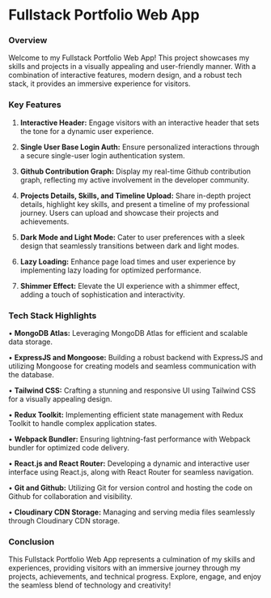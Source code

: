 # Fullstack Portfolio Web App

### Overview

 Welcome to my Fullstack Portfolio Web App! This project showcases my skills and projects in a visually appealing and user-friendly manner. With a combination of interactive features, modern design, and a robust tech stack, it provides an immersive experience for visitors.

### Key Features
1. **Interactive Header:** Engage visitors with an interactive header that sets the tone for a dynamic user experience.

2. **Single User Base Login Auth:** Ensure personalized interactions through a secure single-user login authentication system.

3. **Github Contribution Graph:** Display my real-time Github contribution graph, reflecting my active involvement in the developer community.

4. **Projects Details, Skills, and Timeline Upload:** Share in-depth project details, highlight key skills, and present a timeline of my professional journey. Users can upload and showcase their projects and achievements.

5. **Dark Mode and Light Mode:** Cater to user preferences with a sleek design that seamlessly transitions between dark and light modes.

6. **Lazy Loading:** Enhance page load times and user experience by implementing lazy loading for optimized performance.

7. **Shimmer Effect:** Elevate the UI experience with a shimmer effect, adding a touch of sophistication and interactivity.


### Tech Stack Highlights

• **MongoDB Atlas:** Leveraging MongoDB Atlas for efficient and scalable data storage.

• **ExpressJS and Mongoose:** Building a robust backend with ExpressJS and utilizing Mongoose for creating models and seamless communication with the database.

• **Tailwind CSS:** Crafting a stunning and responsive UI using Tailwind CSS for a visually appealing design.

• **Redux Toolkit:** Implementing efficient state management with Redux Toolkit to handle complex application states.

• **Webpack Bundler:** Ensuring lightning-fast performance with Webpack bundler for optimized code delivery.

• **React.js and React Router:** Developing a dynamic and interactive user interface using React.js, along with React Router for seamless navigation.

• **Git and Github:** Utilizing Git for version control and hosting the code on Github for collaboration and visibility.

• **Cloudinary CDN Storage:** Managing and serving media files seamlessly through Cloudinary CDN storage.

### Conclusion
This Fullstack Portfolio Web App represents a culmination of my skills and experiences, providing visitors with an immersive journey through my projects, achievements, and technical progress. Explore, engage, and enjoy the seamless blend of technology and creativity!

